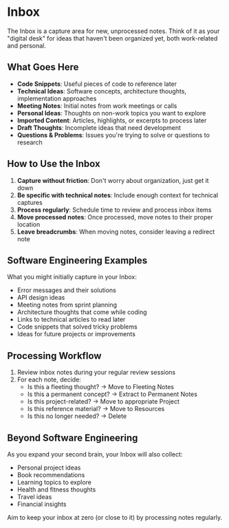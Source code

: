# Inbox

The Inbox is a capture area for new, unprocessed notes. Think of it as your "digital desk" for ideas that haven't been organized yet, both work-related and personal.

## What Goes Here

- **Code Snippets**: Useful pieces of code to reference later
- **Technical Ideas**: Software concepts, architecture thoughts, implementation approaches
- **Meeting Notes**: Initial notes from work meetings or calls
- **Personal Ideas**: Thoughts on non-work topics you want to explore
- **Imported Content**: Articles, highlights, or excerpts to process later
- **Draft Thoughts**: Incomplete ideas that need development
- **Questions & Problems**: Issues you're trying to solve or questions to research

## How to Use the Inbox

1. **Capture without friction**: Don't worry about organization, just get it down
2. **Be specific with technical notes**: Include enough context for technical captures
3. **Process regularly**: Schedule time to review and process inbox items
4. **Move processed notes**: Once processed, move notes to their proper location
5. **Leave breadcrumbs**: When moving notes, consider leaving a redirect note

## Software Engineering Examples

What you might initially capture in your Inbox:
- Error messages and their solutions
- API design ideas
- Meeting notes from sprint planning
- Architecture thoughts that come while coding
- Links to technical articles to read later
- Code snippets that solved tricky problems
- Ideas for future projects or improvements

## Processing Workflow

1. Review inbox notes during your regular review sessions
2. For each note, decide:
   - Is this a fleeting thought? → Move to Fleeting Notes
   - Is this a permanent concept? → Extract to Permanent Notes
   - Is this project-related? → Move to appropriate Project
   - Is this reference material? → Move to Resources
   - Is this no longer needed? → Delete

## Beyond Software Engineering

As you expand your second brain, your Inbox will also collect:
- Personal project ideas
- Book recommendations
- Learning topics to explore
- Health and fitness thoughts
- Travel ideas
- Financial insights

Aim to keep your inbox at zero (or close to it) by processing notes regularly. 